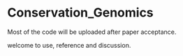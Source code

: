 # Conservation_Genomics
Most of the code will be uploaded after paper acceptance.

welcome to use, reference and discussion.
